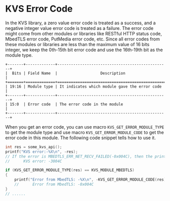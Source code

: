 # KVS Error Code

In the KVS library, a zero value error code is treated as a success, and a negative integer value error code is treated as a failure. The error code might come from other modules or libraries like RESTful HTTP status code, MbedTLS error code, PutMedia error code, etc. Since all error codes from these modules or libraries are less than the maximum value of 16 bits integer, we keep the 0th-15th bit error code and use the 16th-19th bit as the module type.

```text
+-------+-------------+-------------------------------------------------+
|  Bits | Field Name  |                   Description                   |
+=======+=============+=================================================+
| 19:16 | Module type | It indicates which module gave the error code   |
+-------+-------------+-------------------------------------------------+
| 15:0  | Error code  | The error code in the module                    |
+-------+-------------+-------------------------------------------------+
```

When you get an error code, you can use macro `KVS_GET_ERROR_MODULE_TYPE` to get the module type and use macro `KVS_GET_ERROR_MODULE_CODE` to get the error code in this module. The following code snippet tells how to use it.

```c
int res = some_kvs_api();
printf("KVS error:-%X\n", -res);
// If the error is MBEDTLS_ERR_NET_RECV_FAILED(-0x004C), then the print result is
//      KVS error: -3004C

if (KVS_GET_ERROR_MODULE_TYPE(res) == KVS_MODULE_MBEDTLS)
{
    printf("Error from MbedTLS: -%X\n", -KVS_GET_ERROR_MODULE_CODE(res));
    //      Error from MbedTLS: -0x004C
}
// ......
```
